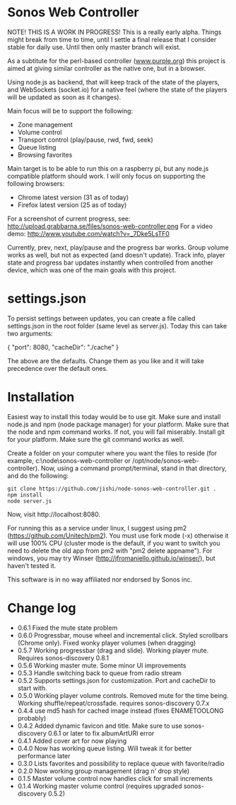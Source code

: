 Sonos Web Controller
====================

NOTE! THIS IS A WORK IN PROGRESS! This is a really early alpha. Things might break from time to time, until I settle a final release that I consider stable for daily use. Until then only master branch will exist.

As a subtitute for the perl-based controller (www.purple.org) this project is aimed at giving similar controller as the native one, but in a browser.

Using node.js as backend, that will keep track of the state of the players, and WebSockets (socket.io) for a native feel (where the state of the players will be updated as soon as it changes).

Main focus will be to support the following:

 * Zone management
 * Volume control
 * Transport control (play/pause, rwd, fwd, seek)
 * Queue listing
 * Browsing favorites

Main target is to be able to run this on a raspberry pi, but any node.js compatible platform should work. I will only focus on supporting the following browsers:

* Chrome latest version (31 as of today)
* Firefox latest version (25 as of today)

For a screenshot of current progress, see: http://upload.grabbarna.se/files/sonos-web-controller.png
For a video demo: http://www.youtube.com/watch?v=_7Dke5LsTF0

Currently, prev, next, play/pause and the progress bar works. Group volume works as well, but not as expected (and doesn't update). Track info, player state and progress bar updates instantly when controlled from another device, which was one of the main goals with this project.

settings.json
=============

To persist settings between updates, you can create a file called settings.json in the root folder (same level as server.js). Today this can take two arguments:

{
	"port": 8080,
	"cacheDir": "./cache"
}

The above are the defaults. Change them as you like and it will take precedence over the default ones.

Installation
============

Easiest way to install this today would be to use git. Make sure and install node.js and npm (node package manager) for your platform. Make sure that the node and npm command works. If not, you will fail miserably. Install git for your platform. Make sure the git command works as well.

Create a folder on your computer where you want the files to reside (for example, c:\node\sonos-web-controller or /opt/node/sonos-web-controller). Now, using a command prompt/terminal, stand in that directory, and do the following:

	git clone https://github.com/jishi/node-sonos-web-controller.git .
	npm install
	node server.js

Now, visit http://localhost:8080.

For running this as a service under linux, I suggest using pm2 (https://github.com/Unitech/pm2). You must use fork mode (-x) otherwise it will use 100% CPU (cluster mode is the default, if you want to switch you need to delete the old app from pm2 with "pm2 delete appname"). For windows, you may try Winser (http://jfromaniello.github.io/winser/), but haven't tested it.



This software is in no way affiliated nor endorsed by Sonos inc.

Change log
==========

 * 0.6.1 Fixed the mute state problem
 * 0.6.0 Progressbar, mouse wheel and incremental click. Styled scrollbars (Chrome only). Fixed wonky player volumes (when dragging)
 * 0.5.7 Working progressbar (drag and slide). Working player mute. Requires sonos-discovery 0.8.1
 * 0.5.6 Working master mute. Some minor UI improvements
 * 0.5.3 Handle switching back to queue from radio stream
 * 0.5.2 Supports settings.json for customization. Port and cacheDir to start with.
 * 0.5.0 Working player volume controls. Removed mute for the time being. Working shuffle/repeat/crossfade. requires sonos-discovery 0.7.x
 * 0.4.4 use md5 hash for cached image instead (fixes ENAMETOOLONG probably)
 * 0.4.2 Added dynamic favicon and title. Make sure to use sonos-discovery 0.6.1 or later to fix albumArtURI error
 * 0.4.1 Added cover art for now playing
 * 0.4.0 Now has working queue listing. Will tweak it for better performance later
 * 0.3.0 Lists favorites and possibility to replace queue with favorite/radio
 * 0.2.0 Now working group management (drag n' drop style)
 * 0.1.5 Master volume control now handles click for small increments
 * 0.1.4 Working master volume control (requires upgraded sonos-discovery 0.5.2)